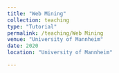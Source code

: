 ```yaml
---
title: "Web Mining"
collection: teaching
type: "Tutorial"
permalink: /teaching/Web Mining
venue: "University of Mannheim"
date: 2020
location: "University of Mannheim"

---
```

